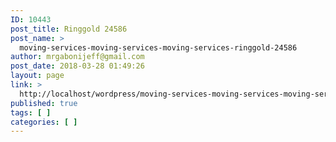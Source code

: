 ```yaml
---
ID: 10443
post_title: Ringgold 24586
post_name: >
  moving-services-moving-services-moving-services-ringgold-24586
author: mrgabonijeff@gmail.com
post_date: 2018-03-28 01:49:26
layout: page
link: >
  http://localhost/wordpress/moving-services-moving-services-moving-services-ringgold-24586/
published: true
tags: [ ]
categories: [ ]
---
```

